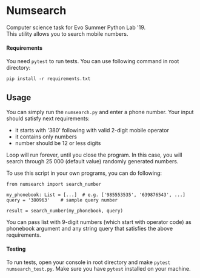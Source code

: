 # Numsearch

Computer science task for Evo Summer Python Lab '19. \
This utility allows you to search mobile numbers.

#### Requirements


You need `pytest` to run tests. You can use following command in root directory:

    pip install -r requirements.txt
    
## Usage

You can simply run the `numsearch.py` and enter a phone number. Your input should satisfy
next requirements:
* it starts with '380' following with valid 2-digit mobile operator
* it contains only numbers
* number should be 12 or less digits

Loop will run forever, until you close the program. In this case, you will search
through 25 000 (default value) randomly generated numbers.

To use this script in your own programs, you can do following:

    from numsearch import search_number
    
    my_phonebook: List = [...]  # e.g. ['985553535', '639876543', ...]
    query = '380963'    # sample query number
    
    result = search_number(my_phonebook, query)
    
You can pass list with 9-digit numbers (which start with operator code) as phonebook
argument and any string query that satisfies the above requirements.

#### Testing

To run tests, open your console in root directory and make `pytest numsearch_test.py`.
Make sure you have `pytest` installed on your machine.